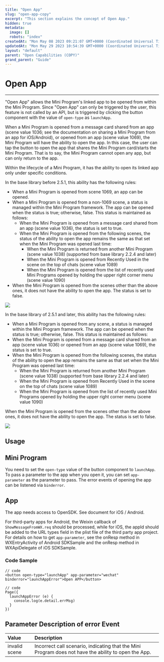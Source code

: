 ```yaml
---
title: "Open App"
slug: "open-app-copy"
excerpt: "This section explains the concept of Open App."
hidden: true
metadata: 
  image: []
  robots: "index"
createdAt: "Mon May 08 2023 09:21:07 GMT+0000 (Coordinated Universal Time)"
updatedAt: "Mon May 29 2023 10:54:39 GMT+0000 (Coordinated Universal Time)"
layout: "default"
parent: "Open Capabilities (COPY)"
grand_parent: "Guide"
---
```

# Open App 
*** 
"Open App" allows the Mini Program's linked app to be opened from within the Mini Program. Since "Open App" can only be triggered by the user, this feature is not called by an API, but is triggered by clicking the button component with the value of `open-type` as `launchApp`.

When a Mini Program is opened from a message card shared from an app (scene value 1036; see the documentation on sharing a Mini Program from an app for iOS/Android), or opened from an app (scene value 1069), the Mini Program will have the ability to open the app. In this case, the user can tap the button to open the app that shares the Mini Program card/starts the Mini Program. That is to say, the Mini Program cannot open any app, but can only return to the app.

Within the lifecycle of a Mini Program, it has the ability to open its linked app only under specific conditions.

In the base library before 2.5.1, this ability has the following rules:

- When a Mini Program is opened from scene 1069, an app can be opened.
- When a Mini Program is opened from a non-1069 scene, a status is managed within the Mini Program framework. The app can be opened when the status is true; otherwise, false. This status is maintained as follows:
  - When the Mini Program is opened from a message card shared from an app (scene value 1036), the status is set to true.
  - When the Mini Program is opened from the following scenes, the status of the ability to open the app remains the same as that set when the Mini Program was opened last time:
    - When the Mini Program is returned from another Mini Program (scene value 1038) (supported from base library 2.2.4 and later)
    - When the Mini Program is opened from Recently Used in the scene on the top of chats (scene value 1089)
    - When the Mini Program is opened from the list of recently used Mini Programs opened by holding the upper right corner menu (scene value 1090)
- When the Mini Program is opened from the scenes other than the above ones, it does not have the ability to open the app. The status is set to false.

![](https://files.readme.io/80800bd-27.png)

In the base library of 2.5.1 and later, this ability has the following rules:

- When a Mini Program is opened from any scene, a status is managed within the Mini Program framework. The app can be opened when the status is true; otherwise, false. This status is maintained as follows:
- When the Mini Program is opened from a message card shared from an app (scene value 1036) or opened from an app (scene value 1069), the status is set to true.
- When the Mini Program is opened from the following scenes, the status of the ability to open the app remains the same as that set when the Mini Program was opened last time:
  - When the Mini Program is returned from another Mini Program (scene value 1038) (supported from base library 2.2.4 and later)
  - When the Mini Program is opened from Recently Used in the scene on the top of chats (scene value 1089)
  - When the Mini Program is opened from the list of recently used Mini Programs opened by holding the upper right corner menu (scene value 1090)

When the Mini Program is opened from the scenes other than the above ones, it does not have the ability to open the app. The status is set to false.

![](https://files.readme.io/51c4ef1-28.png)

## Usage

## Mini Program

You need to set the `open-type` value of the button component to `launchApp`. To pass a parameter to the app when you open it, you can set `app-parameter` as the parameter to pass. The error events of opening the app can be listened via `binderror`.

## App

The app needs access to OpenSDK. See document for iOS / Android.

For third-party apps for Android, the Weixin callback of `ShowMessageFromWX.req` should be processed, while for iOS, the appId should be added to the URL types field in the plist file of the third party app project. For details on how to get `app-parameter`, see the onResp method in WXEntryActivity of Android SDKSample and the onResp method in WXApiDelegate of iOS SDKSample.

### Code Sample

```Text
// code
<button open-type="launchApp" app-parameter="wechat" binderror="launchAppError">Open APP</button>
```

```Text
// code
Page({
  launchAppError (e) {
    console.log(e.detail.errMsg)
  }
})
```

## Parameter Description of error Event

| Value         | Description                                                                                          |
| :------------ | :--------------------------------------------------------------------------------------------------- |
| invalid scene | Incorrect call scenario, indicating that the Mini Program does not have the ability to open the App. |
